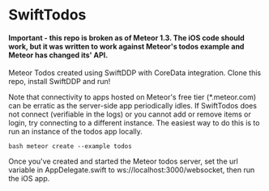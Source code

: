 # SwiftTodos

#### Important - this repo is broken as of Meteor 1.3. The iOS code should work, but it was written to work against Meteor's todos example and Meteor has changed its' API.

Meteor Todos created using SwiftDDP with CoreData integration.
Clone this repo, install SwiftDDP and run!

Note that connectivity to apps hosted on Meteor's free tier (*.meteor.com) can be erratic as the server-side app periodically idles. If SwiftTodos does not connect (verifiable in the logs) or you cannot add or remove items or login, try connecting to a different instance. The easiest way to do this is to run an instance of the todos app locally.

```bash meteor create --example todos```

Once you've created and started the Meteor todos server, set the url variable in AppDelegate.swift to ws://localhost:3000/websocket, then run the iOS app.
